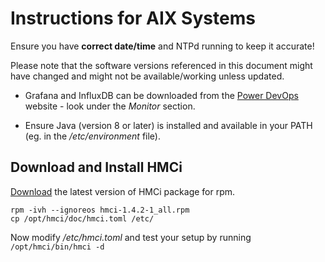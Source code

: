 # Instructions for AIX Systems

Ensure you have **correct date/time** and NTPd running to keep it accurate!

Please note that the software versions referenced in this document might have changed and might not be available/working unless updated.

- Grafana and InfluxDB can be downloaded from the [Power DevOps](https://www.power-devops.com/) website - look under the *Monitor* section.

- Ensure Java (version 8 or later) is installed and available in your PATH (eg. in the */etc/environment* file).


## Download and Install HMCi

[Download](https://git.data.coop/nellemann/-/packages/generic/hmci/) the latest version of HMCi package for rpm.

```shell
rpm -ivh --ignoreos hmci-1.4.2-1_all.rpm
cp /opt/hmci/doc/hmci.toml /etc/
```

Now modify */etc/hmci.toml* and test your setup by running ```/opt/hmci/bin/hmci -d```

